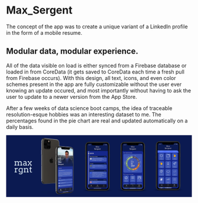 # Max_Sergent
The concept of the app was to create a unique variant of a LinkedIn profile in the form of a mobile resume. 

## Modular data, modular experience.
All of the data visible on load is either synced from a Firebase database or loaded in from CoreData (it gets saved to CoreData each time a fresh pull from Firebase occurs). With this design, all text, icons, and even color schemes present in the app are fully customizable without the user ever knowing an update occured, and most importantly without having to ask the user to update to a newer version from the App Store.

After a few weeks of data science boot camps, the idea of traceable resolution-esque hobbies was an interesting dataset to me. The percentages found in the pie chart are real and updated automatically on a daily basis.

![DesignChanges](https://github.com/maxrgnt/Max_Sergent/blob/master/maxsergentdemo.jpg)
